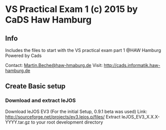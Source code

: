 # VS Practical Exam 1 (c) 2015 by CaDS Haw Hamburg 

## Info
Includes the files to start with the VS practical exam part 1 @HAW Hamburg Powered by Cads 

Contact: Martin.Beche@haw-hmaburg.de
Visit: http://cads.informatik.haw-hamburg.de

## Create Basic setup
### Download and extract leJOS

Download leJOS EV3 (For the initial Setup, 0.9.1 beta was used)
Link: http://sourceforge.net/projects/ev3.lejos.p/files/
Extract leJOS_EV3_X.X.X-YYYY.tar.gz to your root development directory



